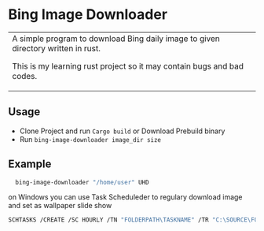 # Bing Image Downloader
<table>
<tr>
<td>
  A simple program to download Bing daily image to given directory written in rust.
  
  This is my learning rust project so it may contain bugs and bad codes.
</td>
</tr>
</table>

## Usage 
- Clone Project and run `Cargo build` or Download Prebuild binary
- Run `bing-image-downloader image_dir size`

## Example
```bash
  bing-image-downloader "/home/user" UHD
```
on Windows you can use Task Scheduleder to regulary download image and set as wallpaper slide show
```bash
SCHTASKS /CREATE /SC HOURLY /TN "FOLDERPATH\TASKNAME" /TR "C:\SOURCE\FOLDER\APP-AND-ARGS"
```
